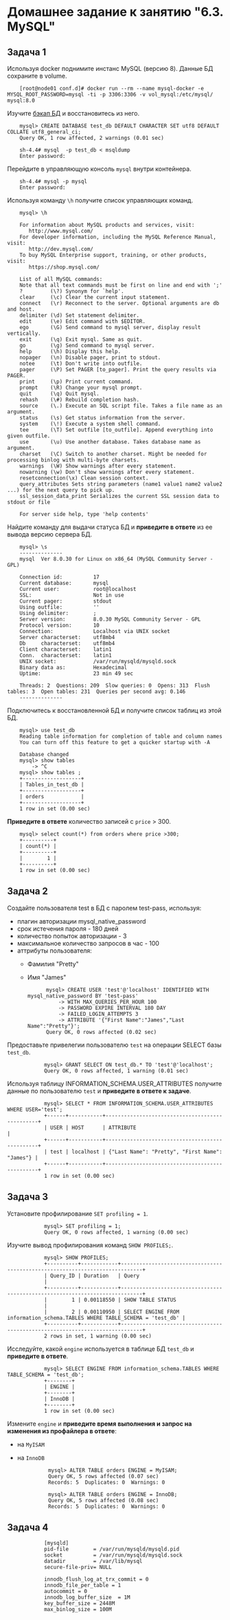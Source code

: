 # Домашнее задание к занятию "6.3. MySQL"

## Задача 1

Используя docker поднимите инстанс MySQL (версию 8). Данные БД сохраните в volume.

        [root@node01 conf.d]# docker run --rm --name mysql-docker -e MYSQL_ROOT_PASSWORD=mysql -ti -p 3306:3306 -v vol_mysql:/etc/mysql/ mysql:8.0

Изучите [бэкап БД](https://github.com/netology-code/virt-homeworks/tree/master/06-db-03-mysql/test_data) и 
восстановитесь из него.

        mysql> CREATE DATABASE test_db DEFAULT CHARACTER SET utf8 DEFAULT COLLATE utf8_general_ci;
        Query OK, 1 row affected, 2 warnings (0.01 sec)

        sh-4.4# mysql  -p test_db < msqldump
        Enter password:

Перейдите в управляющую консоль `mysql` внутри контейнера.

        sh-4.4# mysql -p mysql
        Enter password:

Используя команду `\h` получите список управляющих команд.

        mysql> \h

        For information about MySQL products and services, visit:
           http://www.mysql.com/
        For developer information, including the MySQL Reference Manual, visit:
           http://dev.mysql.com/
        To buy MySQL Enterprise support, training, or other products, visit:
           https://shop.mysql.com/

        List of all MySQL commands:
        Note that all text commands must be first on line and end with ';'
        ?         (\?) Synonym for `help'.
        clear     (\c) Clear the current input statement.
        connect   (\r) Reconnect to the server. Optional arguments are db and host.
        delimiter (\d) Set statement delimiter.
        edit      (\e) Edit command with $EDITOR.
        ego       (\G) Send command to mysql server, display result vertically.
        exit      (\q) Exit mysql. Same as quit.
        go        (\g) Send command to mysql server.
        help      (\h) Display this help.
        nopager   (\n) Disable pager, print to stdout.
        notee     (\t) Don't write into outfile.
        pager     (\P) Set PAGER [to_pager]. Print the query results via PAGER.
        print     (\p) Print current command.
        prompt    (\R) Change your mysql prompt.
        quit      (\q) Quit mysql.
        rehash    (\#) Rebuild completion hash.
        source    (\.) Execute an SQL script file. Takes a file name as an argument.
        status    (\s) Get status information from the server.
        system    (\!) Execute a system shell command.
        tee       (\T) Set outfile [to_outfile]. Append everything into given outfile.
        use       (\u) Use another database. Takes database name as argument.
        charset   (\C) Switch to another charset. Might be needed for processing binlog with multi-byte charsets.
        warnings  (\W) Show warnings after every statement.
        nowarning (\w) Don't show warnings after every statement.
        resetconnection(\x) Clean session context.
        query_attributes Sets string parameters (name1 value1 name2 value2 ...) for the next query to pick up.
        ssl_session_data_print Serializes the current SSL session data to stdout or file

        For server side help, type 'help contents'

Найдите команду для выдачи статуса БД и **приведите в ответе** из ее вывода версию сервера БД.

        mysql> \s
        --------------
        mysql  Ver 8.0.30 for Linux on x86_64 (MySQL Community Server - GPL)

        Connection id:          17
        Current database:       mysql
        Current user:           root@localhost
        SSL:                    Not in use
        Current pager:          stdout
        Using outfile:          ''
        Using delimiter:        ;
        Server version:         8.0.30 MySQL Community Server - GPL
        Protocol version:       10
        Connection:             Localhost via UNIX socket
        Server characterset:    utf8mb4
        Db     characterset:    utf8mb4
        Client characterset:    latin1
        Conn.  characterset:    latin1
        UNIX socket:            /var/run/mysqld/mysqld.sock
        Binary data as:         Hexadecimal
        Uptime:                 23 min 49 sec

        Threads: 2  Questions: 209  Slow queries: 0  Opens: 313  Flush tables: 3  Open tables: 231  Queries per second avg: 0.146
        --------------

Подключитесь к восстановленной БД и получите список таблиц из этой БД.

        mysql> use test_db
        Reading table information for completion of table and column names
        You can turn off this feature to get a quicker startup with -A

        Database changed
        mysql> show tables
            -> ^C
        mysql> show tables ;
        +-------------------+
        | Tables_in_test_db |
        +-------------------+
        | orders            |
        +-------------------+
        1 row in set (0.00 sec)

**Приведите в ответе** количество записей с `price` > 300.

        mysql> select count(*) from orders where price >300;
        +----------+
        | count(*) |
        +----------+
        |        1 |
        +----------+
        1 row in set (0.00 sec)


## Задача 2

Создайте пользователя test в БД c паролем test-pass, используя:
- плагин авторизации mysql_native_password
- срок истечения пароля - 180 дней 
- количество попыток авторизации - 3 
- максимальное количество запросов в час - 100
- аттрибуты пользователя:
    - Фамилия "Pretty"
    - Имя "James"

                mysql> CREATE USER 'test'@'localhost' IDENTIFIED WITH mysql_native_password BY 'test-pass'
                    -> WITH MAX_QUERIES_PER_HOUR 100
                    -> PASSWORD EXPIRE INTERVAL 180 DAY
                    -> FAILED_LOGIN_ATTEMPTS 3
                    -> ATTRIBUTE '{"First Name":"James","Last Name":"Pretty"}';
                Query OK, 0 rows affected (0.02 sec)

Предоставьте привелегии пользователю `test` на операции SELECT базы `test_db`.

                mysql> GRANT SELECT ON test_db.* TO 'test'@'localhost';
                Query OK, 0 rows affected, 1 warning (0.01 sec)
    
Используя таблицу INFORMATION_SCHEMA.USER_ATTRIBUTES получите данные по пользователю `test` и 
**приведите в ответе к задаче**.

                mysql> SELECT * FROM INFORMATION_SCHEMA.USER_ATTRIBUTES WHERE USER='test';
                +------+-----------+------------------------------------------------+
                | USER | HOST      | ATTRIBUTE                                      |
                +------+-----------+------------------------------------------------+
                | test | localhost | {"Last Name": "Pretty", "First Name": "James"} |
                +------+-----------+------------------------------------------------+
                1 row in set (0.00 sec)

## Задача 3

Установите профилирование `SET profiling = 1`.

                mysql> SET profiling = 1;
                Query OK, 0 rows affected, 1 warning (0.00 sec)

Изучите вывод профилирования команд `SHOW PROFILES;`.

                mysql> SHOW PROFILES;
                +----------+------------+-----------------------------------------------------------------------------+
                | Query_ID | Duration   | Query
                |
                +----------+------------+-----------------------------------------------------------------------------+
                |        1 | 0.00118550 | SHOW TABLE STATUS
                |
                |        2 | 0.00110950 | SELECT ENGINE FROM information_schema.TABLES WHERE TABLE_SCHEMA = 'test_db' |
                +----------+------------+-----------------------------------------------------------------------------+
                2 rows in set, 1 warning (0.00 sec)

Исследуйте, какой `engine` используется в таблице БД `test_db` и **приведите в ответе**.

                mysql> SELECT ENGINE FROM information_schema.TABLES WHERE TABLE_SCHEMA = 'test_db';
                +--------+
                | ENGINE |
                +--------+
                | InnoDB |
                +--------+
                1 row in set (0.00 sec)

Измените `engine` и **приведите время выполнения и запрос на изменения из профайлера в ответе**:
- на `MyISAM`
- на `InnoDB`

                mysql> ALTER TABLE orders ENGINE = MyISAM;
                Query OK, 5 rows affected (0.07 sec)
                Records: 5  Duplicates: 0  Warnings: 0

                mysql> ALTER TABLE orders ENGINE = InnoDB;
                Query OK, 5 rows affected (0.08 sec)
                Records: 5  Duplicates: 0  Warnings: 0

## Задача 4 

                [mysqld]
                pid-file        = /var/run/mysqld/mysqld.pid
                socket          = /var/run/mysqld/mysqld.sock
                datadir         = /var/lib/mysql
                secure-file-priv= NULL

                innodb_flush_log_at_trx_commit = 0 
                innodb_file_per_table = 1
                autocommit = 0
                innodb_log_buffer_size	= 1M
                key_buffer_size = 2448М
                max_binlog_size	= 100M
